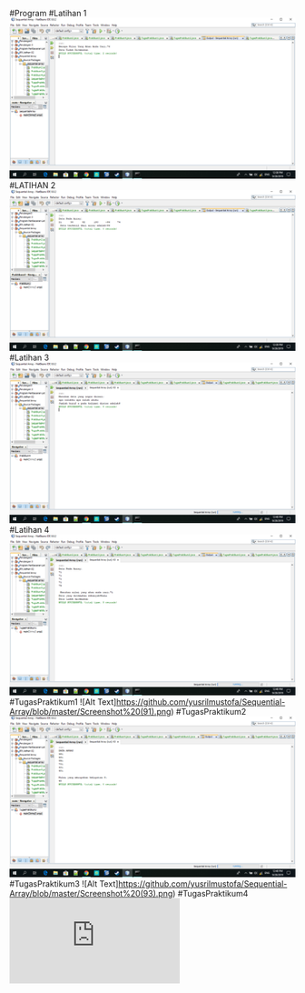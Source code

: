 #Program
#Latihan 1
![Alt Text](https://github.com/yusrilmustofa/Sequential-Array/blob/master/Screenshot%20(87).png)
#LATIHAN 2
![Alt Text](https://github.com/yusrilmustofa/Sequential-Array/blob/master/Screenshot%20(88).png)
#Latihan 3
![Alt Text](https://github.com/yusrilmustofa/Sequential-Array/blob/master/Screenshot%20(89).png)
#Latihan 4
![Alt Text](https://github.com/yusrilmustofa/Sequential-Array/blob/master/Screenshot%20(90).png)
#TugasPraktikum1
![Alt Text]https://github.com/yusrilmustofa/Sequential-Array/blob/master/Screenshot%20(91).png)
#TugasPraktikum2
![Alt Text](https://github.com/yusrilmustofa/Sequential-Array/blob/master/Screenshot%20(92).png)
#TugasPraktikum3
![Alt Text]https://github.com/yusrilmustofa/Sequential-Array/blob/master/Screenshot%20(93).png)
#TugasPraktikum4
![Alt Text](https://github.com/yusrilmustofa/Sequential-Array/blob/master/TugasPraktikum4.java)
